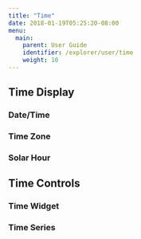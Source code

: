 ```yaml
---
title: "Time"
date: 2018-01-19T05:25:20-08:00
menu:
  main:
    parent: User Guide
    identifier: /explorer/user/time
    weight: 10
---
```


## Time Display

### Date/Time

### Time Zone

### Solar Hour

## Time Controls

### Time Widget

### Time Series


